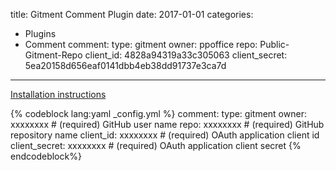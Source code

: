 title: Gitment Comment Plugin
date: 2017-01-01
categories:
- Plugins
- Comment
comment:
    type: gitment
    owner: ppoffice
    repo: Public-Gitment-Repo
    client_id: 4828a94319a33c305063
    client_secret: 5ea20158d656eaf0141dbb4eb38dd91737e3ca7d
---

[Installation instructions](https://github.com/imsun/gitment)

{% codeblock lang:yaml _config.yml %}
comment:
    type: gitment
    owner: xxxxxxxx         # (required) GitHub user name
    repo: xxxxxxxx          # (required) GitHub repository name
    client_id: xxxxxxxx     # (required) OAuth application client id
    client_secret: xxxxxxxx # (required) OAuth application client secret
{% endcodeblock%}
